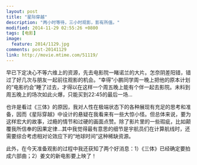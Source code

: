 ```yaml
---
layout: post
title: "星际穿越"
description: "两小时等待，三小时观影，影有所值。"
modified: 2014-11-29 02:55:26 +0800
tags: [电影]
image:
  feature: 2014/1129.jpg
comments: post-20141129
link: http://movie.mtime.com/51119/
---
```


早已下定决心不等六维上的资源，先去电影院一睹诺兰的大片。怎奈阴差阳错，错过了好几次与朋友一起前往观影的机会。“幸得”小鹏同学周一晚上把他的原本计划的“电影约会”睡了过去，才得以在这样一个周五晚上能有个伴一起去影院。未料到周五晚上的场次如此火爆，只能买到22:45的最后一场...

也许是看过《三体》的原因，我对人性在极端状态下的各种展现有充足的思考和准备，因而《星际穿越》中设计的悬疑在我看来有一些大惊小怪。但总体来说，要为这样宏大的故事，过瘾的情节和过硬的画面点赞。除了影片里的一些瑕疵，比如颠覆我所信奉的因果定律...其中我觉得最有意思的细节是宇航员们在计算航线时，还需要综合考虑相对论效应下的“地球时间”这种稀缺资源。

此外，在今天准备观影的过程中我还获知了两个好消息：1）《三体》已经确定要拍成六部曲；2）姜文的新电影要上映了！
